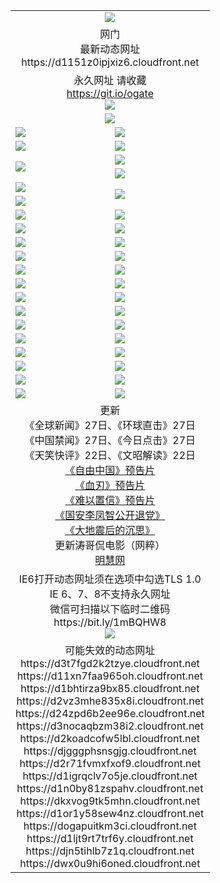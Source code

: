 ﻿<table>
  <tr></tr>
  <tr><td colspan=2 align=center><img src="https://d1151z0ipjxiz6.cloudfront.net/Up/oGate.jpg" /></td></tr>
  <tr><td colspan=2 align=center>网门<br>最新动态网址
<br>https://d1151z0ipjxiz6.cloudfront.net
    </td>
  </tr>
  <tr>
    <td colspan=2 align=center>永久网址 请收藏<br/><a href="https://git.io/ogate" target="_blank">https://git.io/ogate</a><br/><a href="https://d1151z0ipjxiz6.cloudfront.net/Up/0WMGDL2.png" target="_blank"><img src="https://d1151z0ipjxiz6.cloudfront.net/Up/0WMGD2.png"/></a></td>
    <!--td align=center>临时网址 微信用<br/><a href="https://bit.ly/1mBQHW8" target="_blank">https://bit.ly/1mBQHW8</a><br/><a href="https://d1151z0ipjxiz6.cloudfront.net/Up/0WMGDL3.png" target="_blank"><img src="https://d1151z0ipjxiz6.cloudfront.net/Up/0WMGD3.png"/></a></td-->
  </tr>
  <tr>
    <td colspan=2 align=center><a href="https://d1151z0ipjxiz6.cloudfront.net/ogUP.aspx?name=0oGate.apk" target="_blank"><img src="https://d1151z0ipjxiz6.cloudfront.net/Up/0WMAZ.jpg" /></a></td>
  </tr>
  <tr>
    <td><a href="https://d1151z0ipjxiz6.cloudfront.net/ogNice.aspx" target="_blank"><img src="https://d1151z0ipjxiz6.cloudfront.net/Up/0WCYY.jpg" /></a></td>
    <td><a href="https://d1151z0ipjxiz6.cloudfront.net/onCO.aspx?ob=600%E4%BA%8B%E7%89%A9&op=%E5%A2%9E%E5%88%A0%E6%94%B9&args=WH1~%23%E7%B1%BB%E5%9E%8B6%E6%96%B0%E9%97%BB%7c%23%E7%B1%BB%E5%9E%8B6%E8%AF%84%E8%AE%BA&mode=" target="_blank"><img src="https://d1151z0ipjxiz6.cloudfront.net/Up/0WZTT.jpg" /></a></td> 
  </tr>
  <tr>
    <td><a href="https://d1151z0ipjxiz6.cloudfront.net/ogDY.aspx" target="_blank"><img src="https://d1151z0ipjxiz6.cloudfront.net/Up/0FK.jpg" /></a></td>
    <td><a href="https://d1151z0ipjxiz6.cloudfront.net/ogST.aspx" target="_blank"><img src="https://d1151z0ipjxiz6.cloudfront.net/Up/0ST.jpg" /></a></td> 
  </tr>
  <tr>
    <td rowspan=2><a href="https://d1151z0ipjxiz6.cloudfront.net/ogUP.aspx?name=WJ.mp4&count=480P:1" target="_blank"><img src="https://d1151z0ipjxiz6.cloudfront.net/Up/WJ.jpg" /></a></td>
    <td><a href="https://d1151z0ipjxiz6.cloudfront.net/ogUP.aspx?name=11DKC.mp4&count=T:2,2:4,1:16" target="_blank"><img src="https://d1151z0ipjxiz6.cloudfront.net/Up/11DKC.jpg" /></a></td> 
  </tr>
  <tr>
    <td><a href="https://d1151z0ipjxiz6.cloudfront.net/ogUP.aspx?name=LRSH.mp4&count=W:13,2:10" target="_blank"><img src="https://d1151z0ipjxiz6.cloudfront.net/Up/LRSH.jpg" /></a></td>
  </tr>
  <tr>
    <td><a href="https://d1151z0ipjxiz6.cloudfront.net/ogUP.aspx?name=JQR.mp4&count=2" target="_blank"><img src="https://d1151z0ipjxiz6.cloudfront.net/Up/JQR.jpg" /></a></td>   
    <td rowspan=2><a href="https://d1151z0ipjxiz6.cloudfront.net/ogUP.aspx?name=JP.mp4&count=9" target="_blank"><img src="https://d1151z0ipjxiz6.cloudfront.net/Up/JP.jpg" /></td>
  </tr>
  <tr>
    <td><div><a href="https://d1151z0ipjxiz6.cloudfront.net/ogUP.aspx?name=LRWS.mp4&count=7B:7,6B:44,5A:10,5B:35,4A:14,4B:19,3A:10,3B:26,2A:16,2B:21,1A:23,1B:29&current=7B:7" target="_blank"><img src="https://d1151z0ipjxiz6.cloudfront.net/Up/LRWS.jpg" /></a></td>
  </tr>
  <tr>
    <td><a href="https://d1151z0ipjxiz6.cloudfront.net/ogUP.aspx?name=SSZJ.mp4&count=SP:6,480P:8" target="_blank"><img src="https://d1151z0ipjxiz6.cloudfront.net/Up/SSZJ.jpg" /></a></td>
    <td><a href="https://d1151z0ipjxiz6.cloudfront.net/ogUP.aspx?name=WH.mp4" target="_blank"><img src="https://d1151z0ipjxiz6.cloudfront.net/Up/WH.jpg" /></a></td>
  </tr>
  <tr>
    <td><a href="https://d1151z0ipjxiz6.cloudfront.net/ogUP.aspx?name=ZY.mp4&count=2015:16" target="_blank"><img src="https://d1151z0ipjxiz6.cloudfront.net/Up/ZY.jpg" /></a</td>
    <td><a href="https://d1151z0ipjxiz6.cloudfront.net/ogUP.aspx?name=XTFY.mp4&count=B:2,A:24" target="_blank"><img src="https://d1151z0ipjxiz6.cloudfront.net/Up/XTFY.jpg" /></a></td>
  </tr>
  <tr>
    <td><a href="https://d1151z0ipjxiz6.cloudfront.net/ogUP.aspx?name=1LYF.mp4&count=2" target="_blank"><img src="https://d1151z0ipjxiz6.cloudfront.net/Up/1LYF0.jpg" /></a></td>
    <td><a href="https://d1151z0ipjxiz6.cloudfront.net/ogUP.aspx?name=1ZGC.mp4&count=6" target="_blank"><img src="https://d1151z0ipjxiz6.cloudfront.net/Up/1ZGC0.jpg" /></a></td>
  </tr>
  <tr>
    <td><a href="https://d1151z0ipjxiz6.cloudfront.net/ogUP.aspx?name=1ZKM.mp4&count=3&current=3" target="_blank"><img src="https://d1151z0ipjxiz6.cloudfront.net/Up/1ZKM0.jpg" /></a></td>  
    <td><a href="https://d1151z0ipjxiz6.cloudfront.net/ogUP.aspx?name=1WWY.mp4&count=6&current=6" target="_blank"><img src="https://d1151z0ipjxiz6.cloudfront.net/Up/1WWY0.jpg" /></a></td>
  </tr>
  <tr>
    <td><a href="https://d1151z0ipjxiz6.cloudfront.net/ogUP.aspx?name=10JGY.mp4&count=3" target="_blank"><img src="https://d1151z0ipjxiz6.cloudfront.net/Up/10JGY0.jpg" /></a></td>
    <td><a href="https://d1151z0ipjxiz6.cloudfront.net/ogUP.aspx?name=10CYS.mp4&count=2" target="_blank"><img src="https://d1151z0ipjxiz6.cloudfront.net/Up/10CYS0.jpg" /></a></td>
  </tr>
  <tr>
    <td><a href="https://d1151z0ipjxiz6.cloudfront.net/ogUP.aspx?name=4SQQ.mp4&count=201602:20,201601:21&current=201602:20" target="_blank"><img src="https://d1151z0ipjxiz6.cloudfront.net/Up/4SQQ0.jpg"/></a></td>
    <td><a href="https://d1151z0ipjxiz6.cloudfront.net/ogUP.aspx?name=4SHQ.mp4&count=201602:25,201601:28&current=201602:25" target="_blank"><img src="https://d1151z0ipjxiz6.cloudfront.net/Up/4SHQ0.jpg"/></a></td>
  </tr>
  <tr>
    <td><a href="https://d1151z0ipjxiz6.cloudfront.net/ogUP.aspx?name=4SZG.mp4&count=201602:20,201601:23&current=201602:20" target="_blank"><img src="https://d1151z0ipjxiz6.cloudfront.net/Up/4SZG0.jpg"/></a></td>
    <td><a href="https://d1151z0ipjxiz6.cloudfront.net/ogUP.aspx?name=4SDJ.mp4&count=201602A:23,201602B:7,201601A:48,201601B:6&current=201602A:23" target="_blank"><img src="https://d1151z0ipjxiz6.cloudfront.net/Up/4SDJ0.jpg"/></a></td>
  </tr>
  <tr>
    <td><a href="https://d1151z0ipjxiz6.cloudfront.net/ogUP.aspx?name=4CTX.mp4&count=201602:3,201601:4&current=201602:3" target="_blank"><img src="https://d1151z0ipjxiz6.cloudfront.net/Up/4CTX0.jpg"/></a></td>
    <td><a href="https://d1151z0ipjxiz6.cloudfront.net/ogUP.aspx?name=4CWZ.mp4&count=201602:3,201601:4&current=201602:3" target="_blank"><img src="https://d1151z0ipjxiz6.cloudfront.net/Up/4CWZ0.jpg"/></a></td>
  </tr>
  <tr>
    <td><a href="https://d1151z0ipjxiz6.cloudfront.net/onUP.aspx?name=https://dwsfx5awq5vcc.cloudfront.net/" target="_blank"><img src="https://d1151z0ipjxiz6.cloudfront.net/Up/0DTW.jpg"/></a></td>
    <td><a href="https://d1151z0ipjxiz6.cloudfront.net/onUP.aspx?name=https://d240ns8up8earz.cloudfront.net/acenter/" target="_blank"><img src="https://d1151z0ipjxiz6.cloudfront.net/Up/0TDW.jpg" /></a></td>
  </tr>
  <tr>
    <td><a href="https://d1151z0ipjxiz6.cloudfront.net/onUP.aspx?name=https://d4508d6vomz2p.cloudfront.net/gb/nsc413.htm" target="_blank"><img src="https://d1151z0ipjxiz6.cloudfront.net/Up/0DJY.jpg" /></a></td>
    <td><a href="https://d1151z0ipjxiz6.cloudfront.net/onUP.aspx?name=https://d3bxwq7vzudb5l.cloudfront.net/xtr/gb/prog204.html" target="_blank"><img src="https://d1151z0ipjxiz6.cloudfront.net/Up/0XTR.jpg" /></a></td>
  </tr>
  <tr>
    <td><a href="https://d1151z0ipjxiz6.cloudfront.net/onUP.aspx?name=https://d3aj00iefsmfgc.cloudfront.net/" target="_blank"><img src="https://d1151z0ipjxiz6.cloudfront.net/Up/0MHW.jpg" /></a></td>
    <td><a href="https://d1151z0ipjxiz6.cloudfront.net/onUP.aspx?name=https://d1lcj91uv80klr.cloudfront.net/" target="_blank"><img src="https://d1151z0ipjxiz6.cloudfront.net/Up/0ZJW.jpg" /></a></td>
  </tr>
  <tr>
    <td><a href="https://d1151z0ipjxiz6.cloudfront.net/ogUP.aspx?name=0FG.zip" target="_blank"><img src="https://d1151z0ipjxiz6.cloudfront.net/Up/0FG.jpg" /></a></td>
    <td><a href="https://d1151z0ipjxiz6.cloudfront.net/ogUP.aspx?name=0FGA.apk" target="_blank"><img src="https://d1151z0ipjxiz6.cloudfront.net/Up/0FGA.jpg" /></a></td>
  </tr>
  <tr>
    <td><a href="https://d1151z0ipjxiz6.cloudfront.net/ogUP.aspx?name=0U.zip" target="_blank"><img src="https://d1151z0ipjxiz6.cloudfront.net/Up/0U.jpg" /></a></td>
    <td><a href="https://d1151z0ipjxiz6.cloudfront.net/ogUP.aspx?name=0UA.apk" target="_blank"><img src="https://d1151z0ipjxiz6.cloudfront.net/Up/0UA.jpg" /></a></td>
  </tr>
  <tr>
    <td><a href="https://d1151z0ipjxiz6.cloudfront.net/ogUP.aspx?name=0iPPOTV.zip" target="_blank"><img src="https://d1151z0ipjxiz6.cloudfront.net/Up/0iPPOTV.jpg" /></a></td>
    <td><a href="https://d1151z0ipjxiz6.cloudfront.net/ogUP.aspx?name=0iNTD.apk" target="_blank"><img src="https://d1151z0ipjxiz6.cloudfront.net/Up/0iNTD.jpg" /></a></td>
  </tr>
  <tr>
    <td colspan=2 align=center>更新<br>
      《全球新闻》27日、《环球直击》27日<br>
      《中国禁闻》27日、《今日点击》27日<br>
      《天笑快评》22日、《文昭解读》22日<br>
      <a href="https://d1151z0ipjxiz6.cloudfront.net/ogUP.aspx?name=11ZYZG0.mp4" target="_blank">《自由中国》预告片</a><br>
      <a href="https://d1151z0ipjxiz6.cloudfront.net/ogUP.aspx?name=11XR.mp4" target="_blank">《血刃》预告片</a><br>
      <a href="https://d1151z0ipjxiz6.cloudfront.net/ogUP.aspx?name=11NYZX.mp4&count=2" target="_blank">《难以置信》预告片</a><br>
      <a href="https://d1151z0ipjxiz6.cloudfront.net/ogUP.aspx?name=4LFZ.mp4" target="_blank">《国安李凤智公开退党》</a><br>
      <a href="https://d1151z0ipjxiz6.cloudfront.net/ogUP.aspx?name=4DDZHDCS.mp4" target="_blank">《大地震后的沉思》</a><br>
      更新涛哥侃电影（网粹）<br>
      <a href="https://d1151z0ipjxiz6.cloudfront.net/onUP.aspx?name=https://www.minghui.org/" target="_blank">明慧网</a></td>
    </td>
  </tr>
  <tr>
    <td colspan=2 align=center>IE6打开动态网址须在选项中勾选TLS 1.0<br/>IE 6、7、8不支持永久网址<br/>
      微信可扫描以下临时二维码<br/>https://bit.ly/1mBQHW8<br/><a href="https://d1151z0ipjxiz6.cloudfront.net/Up/0WMGDL3.png" target="_blank"><img src="https://d1151z0ipjxiz6.cloudfront.net/Up/0WMGD3.png"/></a><br>
  </tr>
  <tr>
    <td colspan=2 align=center>可能失效的动态网址
<br>https://d3t7fgd2k2tzye.cloudfront.net
<br>https://d11xn7faa965oh.cloudfront.net
<br>https://d1bhtirza9bx85.cloudfront.net
<br>https://d2vz3mhe835x8i.cloudfront.net
<br>https://d24zpd6b2ee96e.cloudfront.net
<br>https://d3nocaqbzm38i2.cloudfront.net
<br>https://d2koadcofw5lbl.cloudfront.net
<br>https://djgggphsnsgjg.cloudfront.net
<br>https://d2r71fvmxfxof9.cloudfront.net
<br>https://d1igrqclv7o5je.cloudfront.net
<br>https://d1n0by81zspahv.cloudfront.net
<br>https://dkxvog9tk5mhn.cloudfront.net
<br>https://d1or1y58sew4nz.cloudfront.net
<br>https://dogapuitkm3ci.cloudfront.net
<br>https://d1ljt9rt7trf6y.cloudfront.net
<br>https://djn5tihlb7z1q.cloudfront.net
<br>https://dwx0u9hi6oned.cloudfront.net
    </td>
  </tr>
</table>
